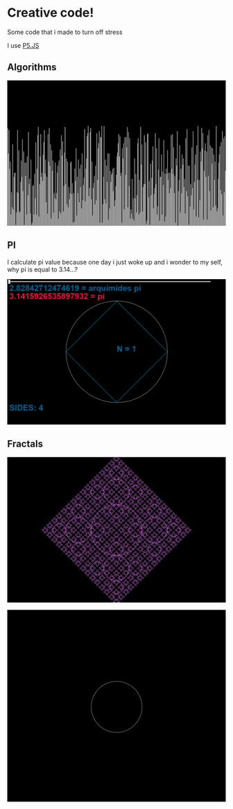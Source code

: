 # Creative code!

Some code that i made to turn off stress

I use [P5.JS](https://p5js.org/)


## Algorithms

![Merge-sort](./img/merge_sort.gif)

## PI

I calculate pi value because one day i just woke up and i wonder to my self, why pi is equal to 3.14...?

![Calculate PI value](./img/pi-arquimedes.gif)

## Fractals

![Circle fractal](./img/circle_fractal.gif)

![Animate fractal](./img/fractal-anim.gif)
